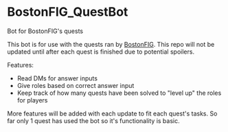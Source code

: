 # BostonFIG_QuestBot
Bot for BostonFIG's quests

This bot is for use with the quests ran by [BostonFIG](https://www.bostonfig.com/fest-homepage/). This repo will not be updated until after each quest is finished due to potential spoilers.

Features:
- Read DMs for answer inputs
- Give roles based on correct answer input
- Keep track of how many quests have been solved to "level up" the roles for players

More features will be added with each update to fit each quest's tasks. So far only 1 quest has used the bot so it's functionality is basic. 

